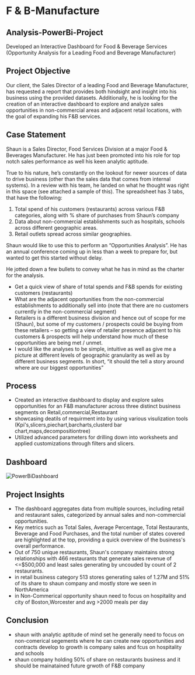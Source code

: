 # F & B-Manufacture
## Analysis-PowerBi-Project
Developed an Interactive Dashboard for Food & Beverage Services (Opportunity Analysis for a Leading Food and Beverage Manufacturer)

## Project Objective
Our client, the Sales Director of a leading Food and Beverage Manufacturer, has requested a report that provides both hindsight and insight into his business using the provided datasets. Additionally, he is looking for the creation of an interactive dashboard to explore and analyze sales opportunities in non-commercial areas and adjacent retail locations, with the goal of expanding his F&B services.

## Case Statement
Shaun is a Sales Director, Food Services Division at a major Food & Beverages Manufacturer. He has just been promoted into his role for top notch sales performance as well his keen analytic aptitude. 

True to his nature, he’s constantly on the lookout for newer sources of data to drive business (other than the sales data that comes from internal systems). In a review with his team, he landed on what he thought was right in this space (see attached a sample of this). The spreadsheet has 3 tabs, that have the following:

1)	Total spend of his customers (restaurants) across various F&B categories, along with % share of purchases from Shaun’s company
2)	Data about non-commercial establishments such as hospitals, schools across different geographic areas.
3)	Retail outlets spread across similar geographies.

Shaun would like to use this to perform an “Opportunities Analysis”. He has an annual conference coming up in less than a week to prepare for, but wanted to get this started without delay. 

He jotted down a few bullets to convey what he has in mind as the charter for the analysis.

-	Get a quick view of share of total spends and F&B spends for existing customers (restaurants)
-	What are the adjacent opportunities from the non-commercial establishments to additionally sell into (note that there are no customers currently in the non-commercial segment)
-	Retailers is a different business division and hence out of scope for me (Shaun), but some of my customers / prospects could be buying from these retailers – so getting a view of retailer presence adjacent to his customers & prospects will help understand how much of these opportunities are being met / unmet.
-	I would like the analyses to be simple, intuitive as well as give me a picture at different levels of geographic granularity as well as by different business segments. In short, “it should the tell a story around where are our biggest opportunities”
## Process
* Created an interactive dashboard to display and explore sales opportunities for an F&B manufacturer across three distinct business segments on Retail,commercial,Restaurant
* showcasing deatils of requirment into by using various visulization tools (Kpi's,slicers,piechart,barcharts,clusterd bar chart,maps,decompositiontree)
* Utilized advanced parameters for drilling down into worksheets and applied customizations through filters and slicers. 

## Dashboard
![PowerBiDashboard](https://github.com/user-attachments/assets/9d54cce4-b86c-4f23-bca7-8434e3db39c4)

## Project Insights
* The dashboard aggregates data from multiple sources, including retail and restaurant sales, categorized by annual sales and non-commercial opportunities.
* Key metrics such as Total Sales, Average Percentage, Total Restaurants, Beverage and Food Purchases, and the total number of states covered are highlighted at the top, providing a quick overview of the business's overall performance.
* Out of 750 unique restaurants, Shaun's company maintains strong relationships with 466 restaurants that generate sales revenue of <=$500,000 and least sales generating by uncouded by count of 2 restaurants.
* in retail business category 513 stores generating sales of 1.27M and 51% of its share to shaun company and mostly store we seen in NorthAmerica
* in Non-Commerical opportunity shaun need to focus on hospitality and city of Boston,Worcester and avg >2000 meals per day

## Conclusion
* shaun with analytic aptitude of mind set he generally need to focus on non-comerical segements where he can create new opportunities and contracts develop to growth is company sales and fcus on hospitality and schools
* shaun company holding 50% of share on restaurants business and it should be mainatained future grwoth of F&B company








